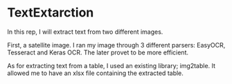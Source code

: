 # TextExtarction
In this rep, I will extract text from two different images.

First, a satellite image. I ran my image through 3 different parsers: EasyOCR, Tesseract and Keras OCR.
The later provet to be more efficient. 

As for extracting text from a table, I used an existing library; img2table. It allowed me to have an xlsx file containing the extracted table.
